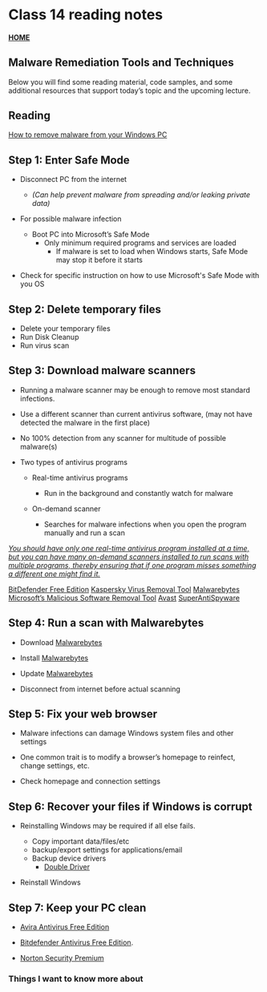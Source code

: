 # Class 14 reading notes

#### [HOME](https://cesarderio.github.io/reading-notes/)

## Malware Remediation Tools and Techniques

Below you will find some reading material, code samples, and some additional resources that support today’s topic and the upcoming lecture.

## Reading

[How to remove malware from your Windows PC](https://www.pcworld.com/article/243818/how-to-remove-malware-from-your-windows-pc.html)

## Step 1: Enter Safe Mode

* Disconnect PC from the internet
  * *(Can help prevent malware from spreading and/or leaking private data)*

* For possible malware infection
  * Boot PC into Microsoft’s Safe Mode
    * Only minimum required programs and services are loaded
      * If malware is set to load when Windows starts, Safe Mode may stop it before it starts

* Check for specific instruction on how to use Microsoft's Safe Mode with you OS

## Step 2: Delete temporary files

* Delete your temporary files
* Run Disk Cleanup
* Run virus scan

## Step 3: Download malware scanners

* Running a malware scanner may be enough to remove most standard infections.

* Use a different scanner than current antivirus software, (may not have detected the malware in the first place)

* No 100% detection from any scanner for multitude of possible malware(s)

* Two types of antivirus programs
  * Real-time antivirus programs
    * Run in the background and constantly watch for malware

  * On-demand scanner
    * Searches for malware infections when you open the program manually and run a scan

[*You should have only one real-time antivirus program installed at a time, but you can have many on-demand scanners installed to run scans with multiple programs, thereby ensuring that if one program misses something a different one might find it.*](https://www.pcworld.com/article/478239/how-to-remove-malware-from-your-windows-pc.html#:~:text=You%20should%20have%20only%20one%20real%2Dtime%20antivirus%20program%20installed%20at%20a%20time%2C%20but%20you%20can%20have%20many%20on%2Ddemand%20scanners%20installed%20to%20run%20scans%20with%20multiple%20programs%2C%20thereby%20ensuring%20that%20if%20one%20program%20misses%20something%20a%20different%20one%20might%20find%20it.)

[BitDefender Free Edition](https://bitdefender.f9tmep.net/c/321564/278689/4466?subId1=2-1-478239-1-0-0&u=https://www.bitdefender.com/solutions/free.html)
[Kaspersky Virus Removal Tool](http://www.kaspersky.com/free-virus-scan)
[Malwarebytes](https://go.redirectingat.com/?id=111346X1569483&url=https://www.malwarebytes.com/mwb-download/&xcust=2-1-478239-1-0-0&sref=https://www.pcworld.com/article/478239/how-to-remove-malware-from-your-windows-pc.html)
[Microsoft’s Malicious Software Removal Tool](https://click.linksynergy.com/deeplink?id=*l6kYCuH720&mid=24542&u1=2-1-478239-1-0-0&murl=https://www.microsoft.com/en-us/safety/pc-security/malware-removal.aspx)
[Avast](https://www.anrdoezrs.net/links/8200811/type/dlg/sid/2-1-478239-1-0-0/https://www.avast.com/en-us/free-antivirus-download)
[SuperAntiSpyware](https://go.redirectingat.com/?id=111346X1569483&url=http://www.superantispyware.com/superantispyware.html&xcust=2-1-478239-1-0-0&sref=https://www.pcworld.com/article/478239/how-to-remove-malware-from-your-windows-pc.html)

## Step 4: Run a scan with Malwarebytes

* Download [Malwarebytes](https://go.redirectingat.com/?id=111346X1569483&url=https://www.malwarebytes.com/mwb-download/&xcust=2-1-478239-1-0-0&sref=https://www.pcworld.com/article/478239/how-to-remove-malware-from-your-windows-pc.html)

* Install [Malwarebytes](https://go.redirectingat.com/?id=111346X1569483&url=https://www.malwarebytes.com/mwb-download/&xcust=2-1-478239-1-0-0&sref=https://www.pcworld.com/article/478239/how-to-remove-malware-from-your-windows-pc.html)

* Update [Malwarebytes](https://go.redirectingat.com/?id=111346X1569483&url=https://www.malwarebytes.com/mwb-download/&xcust=2-1-478239-1-0-0&sref=https://www.pcworld.com/article/478239/how-to-remove-malware-from-your-windows-pc.html)

* Disconnect from internet before actual scanning

## Step 5: Fix your web browser

* Malware infections can damage Windows system files and other settings

* One common trait is to modify a browser’s homepage to reinfect, change settings, etc.

* Check homepage and connection settings

## Step 6: Recover your files if Windows is corrupt

* Reinstalling Windows may be required if all else fails.
  * Copy important data/files/etc
  * backup/export settings for applications/email
  * Backup device drivers
    * [Double Driver](https://go.redirectingat.com/?id=111346X1569483&url=http://double-driver.en.softonic.com/&xcust=2-1-478239-1-0-0&sref=https://www.pcworld.com/article/478239/how-to-remove-malware-from-your-windows-pc.html)

* Reinstall Windows

## Step 7: Keep your PC clean

* [Avira Antivirus Free Edition](https://go.redirectingat.com/?id=111346X1569483&url=https://www.avira.com/en/free-antivirus-windows&xcust=2-1-478239-1-0-0&sref=https://www.pcworld.com/article/478239/how-to-remove-malware-from-your-windows-pc.html)

* [Bitdefender Antivirus Free Edition](https://bitdefender.f9tmep.net/c/321564/278689/4466?subId1=2-1-478239-1-0-0&u=https://www.bitdefender.com/solutions/free.html).

* [Norton Security Premium](http://www.tkqlhce.com/click-8200811-13495206?sid=2-1-478239-1-390257-10926)

### Things I want to know more about
